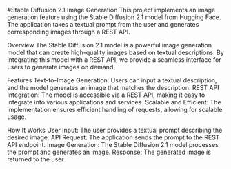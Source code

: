 #Stable Diffusion 2.1 Image Generation
This project implements an image generation feature using the Stable Diffusion 2.1 model from Hugging Face. The application takes a textual prompt from the user and generates corresponding images through a REST API.

Overview
The Stable Diffusion 2.1 model is a powerful image generation model that can create high-quality images based on textual descriptions. By integrating this model with a REST API, we provide a seamless interface for users to generate images on demand.

Features
Text-to-Image Generation: Users can input a textual description, and the model generates an image that matches the description.
REST API Integration: The model is accessible via a REST API, making it easy to integrate into various applications and services.
Scalable and Efficient: The implementation ensures efficient handling of requests, allowing for scalable usage.

How It Works
User Input: The user provides a textual prompt describing the desired image.
API Request: The application sends the prompt to the REST API endpoint.
Image Generation: The Stable Diffusion 2.1 model processes the prompt and generates an image.
Response: The generated image is returned to the user.
